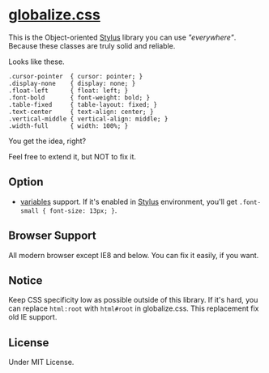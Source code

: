 # [globalize.css](https://github.com/BYODKM/globalize.css/blob/master/stylesheets/globalize.css)

This is the Object-oriented [Stylus](http://learnboost.github.io/stylus/) library you can use _"everywhere"_. Because these classes are truly solid and reliable.

Looks like these.

```
.cursor-pointer  { cursor: pointer; }
.display-none    { display: none; }
.float-left      { float: left; }
.font-bold       { font-weight: bold; }
.table-fixed     { table-layout: fixed; }
.text-center     { text-align: center; }
.vertical-middle { vertical-align: middle; }
.width-full      { width: 100%; }
```

You get the idea, right?

Feel free to extend it, but NOT to fix it.

## Option

- [variables](https://github.com/BYODKM/globalize.css/blob/master/stylesheets/variables.styl) support. If it's enabled in [Stylus](http://learnboost.github.io/stylus/) environment, you'll get `.font-small { font-size: 13px; }`.

## Browser Support

All modern browser except IE8 and below. You can fix it easily, if you want.

## Notice

Keep CSS specificity low as possible outside of this library. If it's hard, you can replace `html:root` with `html#root` in globalize.css. This replacement fix old IE support.

## License

Under MIT License.
